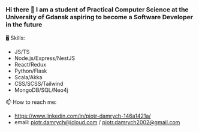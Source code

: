 ### Hi there 👋 I am a student of Practical Computer Science at the University of Gdansk aspiring to become a Software Developer in the future

🖥️ Skills:
- JS/TS
- Node.js/Express/NestJS
- React/Redux
- Python/Flask
- Scala/Akka
- CSS/SCSS/Tailwind
- MongoDB/SQL/Neo4j

📫 How to reach me:
- https://www.linkedin.com/in/piotr-damrych-146a1421a/
- email: piotr.damrych@icloud.com / piotr.damrych2002@gmail.com

<!--
**piotrd22/piotrd22** is a ✨ _special_ ✨ repository because its `README.md` (this file) appears on your GitHub profile.

Here are some ideas to get you started:

- 🔭 I’m currently working on ...
- 🌱 I’m currently learning ...
- 👯 I’m looking to collaborate on ...
- 🤔 I’m looking for help with ...
- 💬 Ask me about ...
- 📫 How to reach me: ...
- 😄 Pronouns: ...
- ⚡ Fun fact: ...
-->
